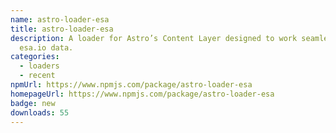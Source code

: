 ```yaml
---
name: astro-loader-esa
title: astro-loader-esa
description: A loader for Astro’s Content Layer designed to work seamlessly with
  esa.io data.
categories:
  - loaders
  - recent
npmUrl: https://www.npmjs.com/package/astro-loader-esa
homepageUrl: https://www.npmjs.com/package/astro-loader-esa
badge: new
downloads: 55
---
```

